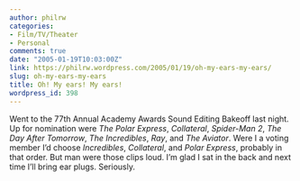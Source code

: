 ```yaml
---
author: philrw
categories:
- Film/TV/Theater
- Personal
comments: true
date: "2005-01-19T10:03:00Z"
link: https://philrw.wordpress.com/2005/01/19/oh-my-ears-my-ears/
slug: oh-my-ears-my-ears
title: Oh! My ears! My ears!
wordpress_id: 398
---
```


Went to the 77th Annual Academy Awards Sound Editing Bakeoff last night. Up for nomination were _The Polar Express_, _Collateral_, _Spider-Man 2_, _The Day After Tomorrow_, _The Incredibles_, _Ray_, and _The Aviator_. Were I a voting member I’d choose _Incredibles_, _Collateral_, and _Polar Express_, probably in that order. But man were those clips loud. I’m glad I sat in the back and next time I’ll bring ear plugs. Seriously.
